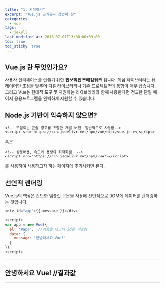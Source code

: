 ```yaml
---
title: "1. 시작하기"
excerpt: "Vue.js 공식문서 첫번째 장"
categories:
  - vue
tags:
  - jekyll
last_modified_at: 2018-07-01T13:00:00+09:00
toc: true
toc_sticky: true
---
```


## Vue.js 란 무엇인가요?

사용자 인터페이스를 만들기 위한 **진보적인 프레임워크** 입니다.
핵심 라이브러리는 뷰 레이어만 초점을 맞추어 다른 라이브러리나 기존 프로젝트와의 통합이 매우 쉽습니다. 그리고 Vue는 현대적 도구 및 지원하는 라이브러리와 함께 사용한다면 정교한 단일 페이지 응용프로그램을 완벽하게 지원할 수 있습니다.

## Node.js 기반이 익숙하지 않으면?

```
<!-- 도움되는 콘솔 경고를 포함한 개발 버전, 일반적으로 사용함-->
<script src="https://cdn.jsdelivr.net/npm/vue/dist/vue.js"></script>

```

혹은

```
<!-- 상용버전, 속도와 용량이 최적화됨. -->
<script src="https://cdn.jsdelivr.net/npm/vue"></script>

```

를 사용하여 사용하고자 하는 페이지에 추가시키면 된다.

## 선언적 렌더링

Vue.js의 핵심은 간단한 템플릿 구문을 사용해 선언적으로 DOM에 데이터를 렌더링하는 것입니다.

```javascript
<div id="app">{{ message }}</div>
```

```javascript
<script>
var app = new Vue({
  el: '#app',  //적용할 태그의 id를 가르킴
  data: {
    message: '안녕하세요 Vue!'
  }
})
<script>

```

---

## 안녕하세요 Vue! //결과값

---
